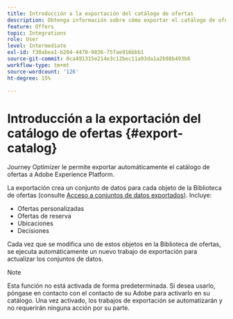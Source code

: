 ```yaml
---
title: Introducción a la exportación del catálogo de ofertas
description: Obtenga información sobre cómo exportar el catálogo de ofertas como un conjunto de datos
feature: Offers
topic: Integrations
role: User
level: Intermediate
exl-id: f30abea1-b204-4470-9836-75fae916bbb1
source-git-commit: 0ca491315e214e3c12bec11a93da1a2b98b493b6
workflow-type: tm+mt
source-wordcount: '126'
ht-degree: 15%

---
```


# Introducción a la exportación del catálogo de ofertas {#export-catalog}

Journey Optimizer le permite exportar automáticamente el catálogo de ofertas a Adobe Experience Platform.

La exportación crea un conjunto de datos para cada objeto de la Biblioteca de ofertas (consulte [Acceso a conjuntos de datos exportados](../export-catalog/access-dataset.md)). Incluye:

* Ofertas personalizadas
* Ofertas de reserva
* Ubicaciones
* Decisiones

Cada vez que se modifica uno de estos objetos en la Biblioteca de ofertas, se ejecuta automáticamente un nuevo trabajo de exportación para actualizar los conjuntos de datos.

>[!NOTE]
>
>Esta función no está activada de forma predeterminada. Si desea usarlo, póngase en contacto con el contacto de su Adobe para activarlo en su catálogo. Una vez activado, los trabajos de exportación se automatizarán y no requerirán ninguna acción por su parte.
